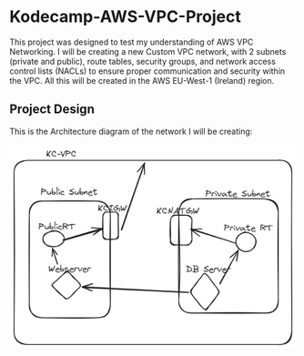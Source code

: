 # Kodecamp-AWS-VPC-Project
This project was designed to test my understanding of AWS VPC Networking. I will be creating a new Custom VPC network, with 2 subnets (private and public), route tables, security groups, and network access control lists (NACLs) to ensure proper communication and security within the VPC. All this will be created in the AWS EU-West-1 (Ireland) region.

## Project Design 

This is the Architecture diagram of the network I will be creating: 

![ARCHITECTURE DIAGRAM](images/architecture%20diagram.png) 



